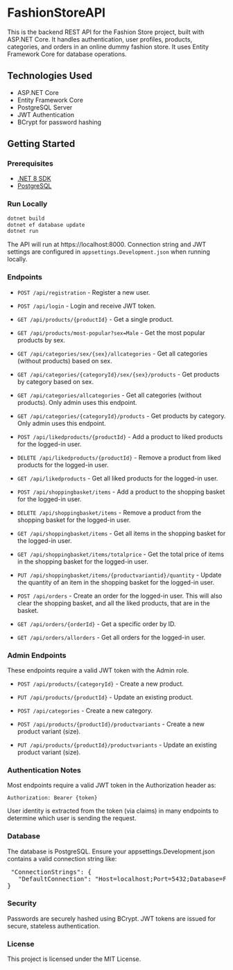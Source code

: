 # FashionStoreAPI

This is the backend REST API for the Fashion Store project, built with ASP.NET Core. 
It handles authentication, user profiles, products, categories, and orders in an 
online dummy fashion store. It uses Entity Framework Core for database operations.

## Technologies Used
- ASP.NET Core
- Entity Framework Core
- PostgreSQL Server
- JWT Authentication
- BCrypt for password hashing

## Getting Started

### Prerequisites
- [.NET 8 SDK](https://dotnet.microsoft.com/download)
- [PostgreSQL](https://www.postgresql.org/download/)

### Run Locally
```bash
dotnet build
dotnet ef database update
dotnet run
```
The API will run at https://localhost:8000.
Connection string and JWT settings are configured in 
`appsettings.Development.json` when running locally.

### Endpoints
- `POST /api/registration` - Register a new user.

- `POST /api/login` - Login and receive JWT token.

- `GET /api/products/{productId}` - Get a single product.
- `GET /api/products/most-popular?sex=Male` - Get the most popular products by sex.

- `GET /api/categories/sex/{sex}/allcategories` - Get all categories (without products) based on sex.
- `GET /api/categories/{categoryId}/sex/{sex}/products` - Get products by category based on sex.
- `GET /api/categories/allcategories` - Get all categories (without products). Only admin uses this endpoint.
- `GET /api/categories/{categoryId}/products` - Get products by category. Only admin uses this endpoint.

- `POST /api/likedproducts/{productId}` - Add a product to liked products for the logged-in user.
- `DELETE /api/likedproducts/{productId}` - Remove a product from liked products for the logged-in user.
- `GET /api/likedproducts` - Get all liked products for the logged-in user.

- `POST /api/shoppingbasket/items` - Add a product to the shopping basket for the logged-in user.
- `DELETE /api/shoppingbasket/items` - Remove a product from the shopping basket for the logged-in user.
- `GET /api/shoppingbasket/items` - Get all items in the shopping basket for the logged-in user.
- `GET /api/shoppingbasket/items/totalprice` - Get the total price of items in the shopping basket for the logged-in user.
- `PUT /api/shoppingbasket/items/{productvariantid}/quantity` - Update the quantity of an item in the shopping basket for the logged-in user.

- `POST /api/orders` - Create an order for the logged-in user. This will also clear the shopping basket, and all the liked products, that are in the basket.
- `GET /api/orders/{orderId}` - Get a specific order by ID.
- `GET /api/orders/allorders` - Get all orders for the logged-in user.

### Admin Endpoints
These endpoints require a valid JWT token with the Admin role.
- `POST /api/products/{categoryId}` - Create a new product.
- `PUT /api/products/{productId}` - Update an existing product.

- `POST /api/categories` - Create a new category.

- `POST /api/products/{productId}/productvariants` - Create a new product variant (size).
- `PUT /api/products/{productId}/productvariants` - Update an existing product variant (size).

### Authentication Notes
Most endpoints require a valid JWT token in the Authorization header as:
```http
Authorization: Bearer {token}
```
User identity is extracted from the token (via claims) in many endpoints to determine which user is sending the request.

### Database
The database is PostgreSQL.
Ensure your appsettings.Development.json contains a valid connection string like:
<pre> "ConnectionStrings": {
   "DefaultConnection": "Host=localhost;Port=5432;Database=FashionStoreDb;Username=yourusername;Password=yourpassword"
}
</pre>

### Security
Passwords are securely hashed using BCrypt.
JWT tokens are issued for secure, stateless authentication.

### License
This project is licensed under the MIT License.
